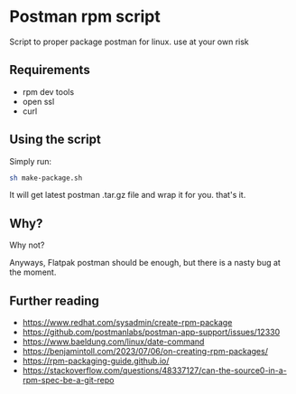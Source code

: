# Postman rpm script

Script to proper package postman for linux. use at your own risk

## Requirements

- rpm dev tools
- open ssl
- curl

## Using the script

Simply run:

```bash
sh make-package.sh
```

It will get latest postman .tar.gz file and wrap it for you. that's it.

## Why?

Why not?

Anyways, Flatpak postman should be enough, but there is a nasty bug at the
moment.

## Further reading

- <https://www.redhat.com/sysadmin/create-rpm-package>
- <https://github.com/postmanlabs/postman-app-support/issues/12330>
- <https://www.baeldung.com/linux/date-command>
- <https://benjamintoll.com/2023/07/06/on-creating-rpm-packages/>
- <https://rpm-packaging-guide.github.io/>
- <https://stackoverflow.com/questions/48337127/can-the-source0-in-a-rpm-spec-be-a-git-repo>
